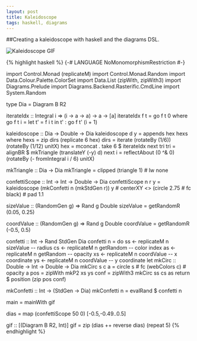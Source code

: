 ```yaml
---
layout: post
title: Kaleidoscope
tags: haskell, diagrams
---
```

##Creating a kaleidoscope with haskell and the diagrams DSL.

![Kaleidoscope GIF](/assets/kaleidoscope10.gif)

{% highlight haskell %}
{-# LANGUAGE NoMonomorphismRestriction #-}

import           Control.Monad                 (replicateM)
import           Control.Monad.Random
import           Data.Colour.Palette.ColorSet
import           Data.List                     (zipWith, zipWith3)
import           Diagrams.Prelude
import           Diagrams.Backend.Rasterific.CmdLine
import           System.Random

type Dia = Diagram B R2

iterateIdx :: Integral i => (i -> a -> a) -> a -> [a]
iterateIdx f t = go f t 0
  where
    go f t i = let t' = f i t in t' : go f t' (i + 1)

kaleidoscope :: Dia -> Double -> Dia
kaleidoscope d y = appends hex hexs
  where
    hexs   = zip dirs (replicate 6 hex)
    dirs   = iterate (rotateBy (1/6)) (rotateBy (1/12) unitX)
    hex    = mconcat . take 6 $ iterateIdx next tri
    tri    = alignBR $ mkTriangle (translateY (-y) d)
    next i = reflectAbout (0 ^& 0) (rotateBy (- fromIntegral i / 6) unitX)

mkTriangle :: Dia -> Dia
mkTriangle = clipped (triangle 1) # lw none

confettiScope :: Int -> Int -> Double -> Dia
confettiScope n r y
  = kaleidoscope (mkConfetti n (mkStdGen r)) y
          # centerXY <> (circle 2.75 # fc black)
          # pad 1.1

sizeValue :: (RandomGen g) => Rand g Double
sizeValue = getRandomR (0.05, 0.25)

coordValue :: (RandomGen g) => Rand g Double
coordValue = getRandomR (-0.5, 0.5)

confetti :: Int -> Rand StdGen Dia
confetti n = do
  ss <- replicateM n sizeValue   -- radius
  cs <- replicateM n getRandom   -- color index
  as <- replicateM n getRandom   -- opacity
  xs <- replicateM n coordValue  -- x coordinate
  ys <- replicateM n coordValue  -- y coordinate
  let mkCirc :: Double -> Int -> Double -> Dia
      mkCirc s c a = circle s # fc (webColors c) # opacity a
      pos = zipWith mkP2 xs ys
      conf = zipWith3 mkCirc ss cs as
  return $ position (zip pos conf)

mkConfetti :: Int -> (StdGen -> Dia)
mkConfetti n = evalRand $ confetti n

main = mainWith gif

dias = map (confettiScope 50 0) [-0.5,-0.49..0.5]

gif :: [(Diagram B R2, Int)]
gif = zip (dias ++ reverse dias) (repeat 5)
{% endhighlight %}
